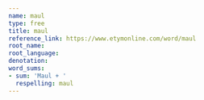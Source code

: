 ```yaml
---
name: maul
type: free
title: maul
reference_link: https://www.etymonline.com/word/maul
root_name: 
root_language: 
denotation: 
word_sums:
- sum: 'Maul + '
  respelling: maul
---
```

